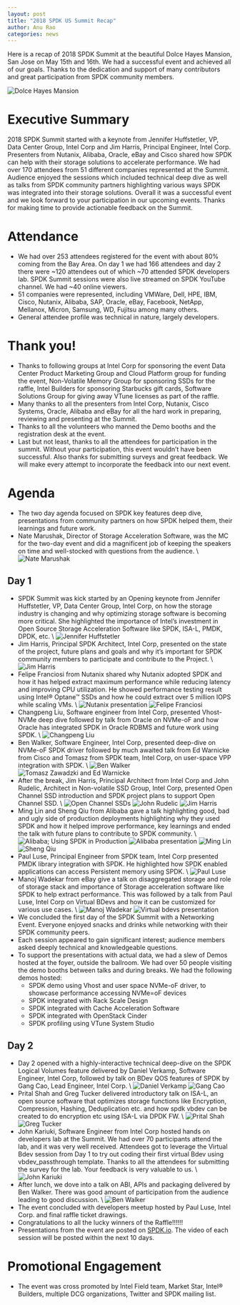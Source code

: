 ```yaml
---
layout: post
title: "2018 SPDK US Summit Recap"
author: Anu Rao
categories: news
---
```


Here is a recap of 2018 SPDK Summit at the beautiful Dolce Hayes Mansion, San Jose
on May 15th and 16th.
We had a successful event and achieved all of our goals.
Thanks to the dedication and support of many contributors and great participation
from SPDK community members.

![Dolce Hayes Mansion](../../../../../img/summit-us-2018/dolce-hayes-mansion.jpg "Dolce Hayes Mansion")

# Executive Summary

2018 SPDK Summit started with a keynote from Jennifer Huffstetler, VP,
Data Center Group, Intel Corp and Jim Harris, Principal Engineer, Intel Corp.
Presenters from Nutanix, Alibaba, Oracle, eBay and Cisco shared how SPDK can help
with their storage solutions to accelerate performance.
We had over 170 attendees from 51 different companies represented at the Summit.
Audience enjoyed the sessions which included technical deep dive as well as talks
from SPDK community partners highlighting various ways SPDK was integrated
into their storage solutions.
Overall it was a successful event and we look forward to your participation in
our upcoming events.
Thanks for making time to provide actionable feedback on the Summit.

# Attendance

- We had over 253 attendees registered for the event with about 80% coming from
  the Bay Area. On day 1 we had 166 attendees and day 2 there were ~120 attendees
  out of which ~70 attended SPDK developers lab. SPDK Summit sessions were also
  live streamed on SPDK YouTube channel. We had ~40 online viewers.
- 51 companies were represented, including VMWare, Dell, HPE, IBM, Cisco, Nutanix,
  Alibaba, SAP, Oracle, eBay, Facebook, NetApp, Mellanox, Micron, Samsung, WD,
  Fujitsu among many others.
- General attendee profile was technical in nature, largely developers.

# Thank you!

- Thanks to following groups at Intel Corp for sponsoring the event
  Data Center Product Marketing Group and Cloud Platform group for funding the event,
  Non-Volatile Memory Group for sponsoring SSDs for the raffle,
  Intel Builders for sponsoring Starbucks gift cards,
  Software Solutions Group for giving away VTune licenses as part of the raffle.
- Many thanks to all the presenters from Intel Corp, Nutanix, Cisco Systems, Oracle,
  Alibaba and eBay for all the hard work in preparing, reviewing and presenting
  at the Summit.
- Thanks to all the volunteers who manned the Demo booths and the registration desk
  at the event.
- Last but not least, thanks to all the attendees for participation in the summit.
  Without your participation, this event wouldn’t have been successful.
  Also thanks for submitting surveys and great feedback.
  We will make every attempt to incorporate the feedback into our next event.

# Agenda

- The two day agenda focused on SPDK key features deep dive, presentations from
  community partners on how SPDK helped them, their learnings and future work.
- Nate Marushak, Director of Storage Acceleration Software, was the MC for the
  two-day event and did a magnificent job of keeping the speakers on time and
  well-stocked with questions from the audience. \\
  ![Nate Marushak](../../../../../img/summit-us-2018/nate-marushak.jpg "Nate Marushak")

## Day 1

- SPDK Summit was kick started by an Opening keynote from Jennifer Huffstetler,
  VP, Data Center Group, Intel Corp, on how the storage industry is changing and
  why optimizing storage software is becoming more critical.
  She highlighted the importance of Intel’s investment in Open Source Storage
  Acceleration Software like SPDK, ISA-L, PMDK, DPDK, etc. \\
  ![Jennifer Huffstetler](../../../../../img/summit-us-2018/jennifer-keynote.jpg "Jennifer Huffstetler")
- Jim Harris, Principal SPDK Architect, Intel Corp, presented on the state of
  the project, future plans and goals and why it’s important for SPDK community
  members to participate and contribute to the Project. \\
  ![Jim Harris](../../../../../img/summit-us-2018/jim-harris-state-of-project.jpg "Jim Harris")
- Felipe Franciosi from Nutanix shared why Nutanix adopted SPDK and how it has
  helped extract maximum performance while reducing latency and improving CPU
  utilization. He showed performance testing result using Intel® Optane™ SSDs
  and how he could extract over 5 million IOPS while scaling VMs. \\
  ![Nutanix presentation](../../../../../img/summit-us-2018/nutanix-presentation.jpg "SPDK and Nutanix AHV")
  ![Felipe Franciosi](../../../../../img/summit-us-2018/nutanix-felipe.jpg "Felipe Franciosi")
- Changpeng Liu, Software engineer from Intel Corp, presented Vhost-NVMe deep dive
  followed by talk from Oracle on NVMe-oF and how Oracle has integrated SPDK in
  Oracle RDBMS and future work using SPDK. \\
  ![Changpeng Liu](../../../../../img/summit-us-2018/changpeng.jpg "Changpeng Liu")
- Ben Walker, Software Engineer, Intel Corp, presented deep-dive on NVMe-oF
  SPDK driver followed by much awaited talk from Ed Warnicke from Cisco and
  Tomasz from SPDK team, Intel Corp, on user-space VPP integration with SPDK. \\
  ![Ben Walker](../../../../../img/summit-us-2018/ben.jpg)
  ![Tomasz Zawadzki and Ed Warnicke](../../../../../img/summit-us-2018/tomasz-ed-vpp.jpg "Tomasz Zawadzki and Ed Warnicke")
- After the break, Jim Harris, Principal Architect from Intel Corp and John Rudelic,
  Architect in Non-volatile SSD Group, Intel Corp, presented Open Channel SSD
  introduction and SPDK project plans to support Open Channel SSD. \\
  ![Open Channel SSDs](../../../../../img/summit-us-2018/open-channel-presentation.jpg "Open Channel SSDs: Extending SPDK's Reach")
  ![John Rudelic](../../../../../img/summit-us-2018/john-rudelic.jpg "John Rudelic")
  ![Jim Harris](../../../../../img/summit-us-2018/jim-harris-open-channel.jpg "Jim Harris")
- Ming Lin and Sheng Qiu from Alibaba gave a talk highlighting good, bad and ugly
  side of production deployments highlighting why they used SPDK and how it helped
  improve performance, key learnings and ended the talk with future plans
  to contribute to SPDK community. \\
  ![Alibaba; Using SPDK in Production](../../../../../img/summit-us-2018/alibaba-presentation-title.jpg "Alibaba: Using SPDK in Production")
  ![Alibaba presentation](../../../../../img/summit-us-2018/alibaba-presentation-slide.jpg "Alibaba presentation")
  ![Ming Lin](../../../../../img/summit-us-2018/alibaba3.jpg "Ming Lin")
  ![Sheng Qiu](../../../../../img/summit-us-2018/alibaba4.jpg "Sheng Qiu")
- Paul Luse, Principal Engineer from SPDK team, Intel Corp presented PMDK library
  integration with SPDK. He highlighted how SPDK enabled applications can access
  Persistent memory using SPDK. \\
  ![Paul Luse](../../../../../img/summit-us-2018/paul-luse-pmdk.jpg "Paul Luse")
- Manoj Wadekar from eBay give a talk on disaggregated storage and role of storage
  stack and importance of Storage acceleration software like SPDK to help extract
  performance. This was followed by a talk from Paul Luse, Intel Corp on
  Virtual BDevs and how it can be customized for various use cases. \\
  ![Manoj Wadekar](../../../../../img/summit-us-2018/ebay-manoj.jpg "Manoj Wadekar")
  ![Virtual bdevs presentation](../../../../../img/summit-us-2018/virtual-bdevs-presentation.jpg "Virtual bdevs presentation")
- We concluded the first day of the SPDK Summit with a Networking Event.
  Everyone enjoyed snacks and drinks while networking with their SPDK community peers.
- Each session appeared to gain significant interest; audience members asked deeply
  technical and knowledgeable questions.
- To support the presentations with actual data, we had a slew of Demos hosted at
  the foyer, outside the ballroom. We had over 50 people visiting the demo booths
  between talks and during breaks. We had the following demos hosted:
  - SPDK demo using Vhost and user space NVMe-oF driver, to showcase performance
    accessing NVMe=oF devices
  - SPDK integrated with Rack Scale Design
  - SPDK integrated with Cache Acceleration Software
  - SPDK integrated with OpenStack Cinder
  - SPDK profiling using VTune System Studio

## Day 2

- Day 2 opened with a highly-interactive technical deep-dive on the SPDK
  Logical Volumes feature delivered by Daniel Verkamp, Software Engineer,
  Intel Corp, followed by talk on BDev QOS features of SPDK by Gang Cao,
  Lead Engineer, Intel Corp. \\
  ![Daniel Verkamp](../../../../../img/summit-us-2018/daniel-logical-volumes.jpg "Daniel Verkamp")
  ![Gang Cao](../../../../../img/summit-us-2018/gang-bdev-qos.jpg "Gang Cao")
- Prital Shah and Greg Tucker delivered introductory talk on ISA-L, an open source
  software that optimizes storage functions like Encryption, Compression, Hashing,
  Deduplication etc. and how spdk vbdev can be created to do encryption etc using
  ISA-L via DPDK FW. \\
  ![Prital Shah](../../../../../img/summit-us-2018/prital-isa-l.jpg "Prital Shah")
  ![Greg Tucker](../../../../../img/summit-us-2018/greg-isa-l.jpg "Greg Tucker")
- John Kariuki, Software Engineer from Intel Corp hosted hands on developers lab
  at the Summit. We had over 70 participants attend the lab, and it was very well
  received. Attendees got to leverage the Virtual Bdev session from Day 1 to try out
  coding their first virtual Bdev using vbdev_passthrough template. Thanks to all
  the attendees for submitting the survey for the lab. Your feedback is very
  valuable to us. \\
  ![John Kariuki](../../../../../img/summit-us-2018/john-kariuki-lab.jpg "John Kariuki")
- After lunch, we dove into a talk on ABI, APIs and packaging delivered by Ben Walker.
  There was good amount of participation from the audience leading to good discussion. \\
  ![Ben Walker](../../../../../img/summit-us-2018/ben-api.jpg "Ben Walker")
- The event concluded with developers meetup hosted by Paul Luse, Intel Corp. and
  final raffle ticket drawings.
- Congratulations to all the lucky winners of the Raffle!!!!!!
- Presentations from the event are posted on [SPDK.io](../../../../../summit/us/2018/).
  The video of each session will be posted within the next 10 days.

# Promotional Engagement

- The event was cross promoted by Intel Field team, Market Star, Intel® Builders,
  multiple DCG organizations, Twitter and SPDK mailing list.
